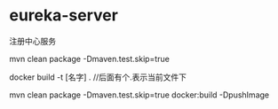 # eureka-server
注册中心服务

mvn clean package  -Dmaven.test.skip=true

docker build -t [名字]  . //后面有个.表示当前文件下

mvn clean package -Dmaven.test.skip=true docker:build  -DpushImage

